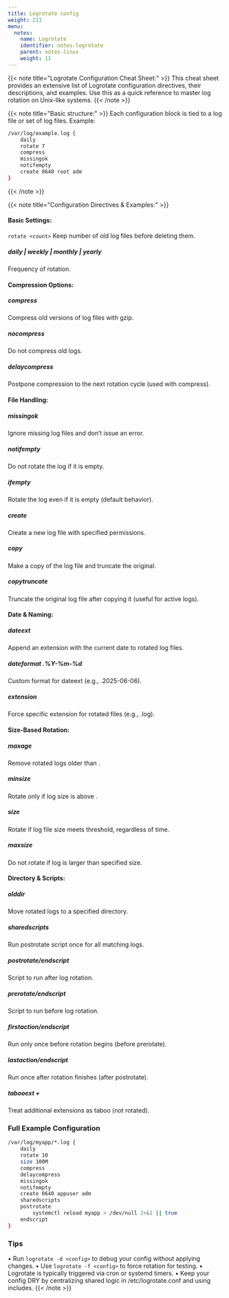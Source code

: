 ```yaml
---
title: Logrotate config
weight: 211
menu:
  notes:
    name: Logrotate
    identifier: notes-logrotate
    parent: notes-linux
    weight: 11
---
```


<div style="display: block; width: 100%; max-width: none;">
{{< note title="Logrotate Configuration Cheat Sheet:" >}}
This cheat sheet provides an extensive list of Logrotate configuration directives, their descriptions, and examples. 
Use this as a quick reference to master log rotation on Unix-like systems.
{{< /note >}}

{{< note title="Basic structure:" >}}
Each configuration block is tied to a log file or set of log files. Example:
```bash
/var/log/example.log {
    daily
    rotate 7
    compress
    missingok
    notifempty
    create 0640 root adm
}
```
{{< /note >}}

{{< note title="Configuration Directives & Examples:" >}}
#### Basic Settings:
`rotate <count>`  Keep <count> number of old log files before deleting them.

##### daily | weekly | monthly | yearly
Frequency of rotation.

#### Compression Options:

##### compress
Compress old versions of log files with gzip.

##### nocompress
Do not compress old logs.

##### delaycompress
Postpone compression to the next rotation cycle (used with compress).

#### File Handling:

##### missingok
Ignore missing log files and don’t issue an error.

##### notifempty
Do not rotate the log if it is empty.

##### ifempty
Rotate the log even if it is empty (default behavior).

##### create <mode> <owner> <group>
Create a new log file with specified permissions.

##### copy
Make a copy of the log file and truncate the original.

##### copytruncate
Truncate the original log file after copying it (useful for active logs).

#### Date & Naming:

##### dateext
Append an extension with the current date to rotated log files.

##### dateformat .%Y-%m-%d
Custom format for dateext (e.g., .2025-06-06).

##### extension <ext>
Force specific extension for rotated files (e.g., .log).

#### Size-Based Rotation:

##### maxage <days>
Remove rotated logs older than <days>.

##### minsize <size>
Rotate only if log size is above <size>.

##### size <size>
Rotate if log file size meets threshold, regardless of time.

##### maxsize <size>
Do not rotate if log is larger than specified size.

#### Directory & Scripts:

##### olddir <dir>
Move rotated logs to a specified directory.

##### sharedscripts
Run postrotate script once for all matching logs.

##### postrotate/endscript
Script to run after log rotation.

##### prerotate/endscript
Script to run before log rotation.

##### firstaction/endscript
Run only once before rotation begins (before prerotate).

##### lastaction/endscript
Run once after rotation finishes (after postrotate).

##### tabooext + <ext>
Treat additional extensions as taboo (not rotated).

### Full Example Configuration
```bash
/var/log/myapp/*.log {
    daily
    rotate 10
    size 100M
    compress
    delaycompress
    missingok
    notifempty
    create 0640 appuser adm
    sharedscripts
    postrotate
        systemctl reload myapp > /dev/null 2>&1 || true
    endscript
}
```

### Tips
•	Run `logrotate -d <config>` to debug your config without applying changes.
•	Use `logrotate -f <config>` to force rotation for testing.
•	Logrotate is typically triggered via cron or systemd timers.
•	Keep your config DRY by centralizing shared logic in /etc/logrotate.conf and using includes.
{{< /note >}}
</div>